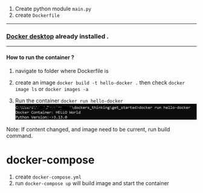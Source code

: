 1. Create python module `main.py`
2. create `Dockerfile` 

----
### [Docker desktop](https://docs.docker.com/engine/install/) already installed .
---

#### How to run the container ?
1. navigate to folder where Dockerfile is
2. create an image `docker build -t hello-docker .`
then check `docker image ls` or `docker images -a`

3. Run the container `docker run hello-docker`
![docker output image](output.png)

Note: If content changed, and image need to be current, run build command.

# docker-compose
1. create `docker-compose.yml`
2. run `docker-compose up` will build image and start the container